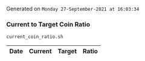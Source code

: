 Generated on `Monday 27-September-2021 at 16:03:34`

### Current to Target Coin Ratio
`current_coin_ratio.sh`

Date|Current|Target|Ratio
---|---|---|---
